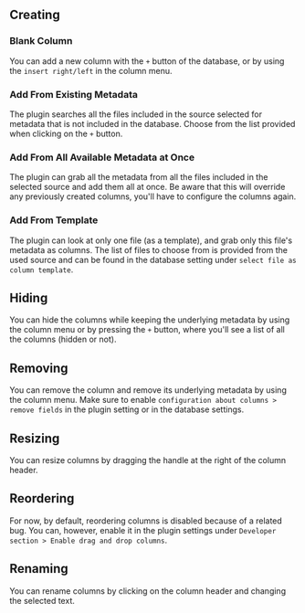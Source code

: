## Creating

### Blank Column

You can add a new column with the `+` button of the database, or by using the `insert right/left` in the column menu.

### Add From Existing Metadata

The plugin searches all the files included in the source selected for metadata that is not included in the database. Choose from the list provided when clicking on the `+` button.

### Add From All Available Metadata at Once

The plugin can grab all the metadata from all the files included in the selected source and add them all at once. Be aware that this will override any previously created columns, you'll have to configure the columns again.

### Add From Template

The plugin can look at only one file (as a template), and grab only this file's metadata as columns. The list of files to choose from is provided from the used source and can be found in the database setting under `select file as column template`.

## Hiding

You can hide the columns while keeping the underlying metadata by using the column menu or by pressing the `+` button, where you'll see a list of all the columns (hidden or not).

## Removing

You can remove the column and remove its underlying metadata by using the column menu. Make sure to enable `configuration about columns > remove fields` in the plugin setting or in the database settings.

## Resizing

You can resize columns by dragging the handle at the right of the column header.

## Reordering

For now, by default, reordering columns is disabled because of a related bug. You can, however, enable it in the plugin settings under `Developer section > Enable drag and drop columns`.

## Renaming

You can rename columns by clicking on the column header and changing the selected text.